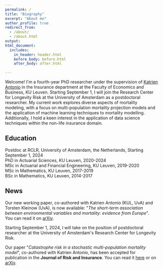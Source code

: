 ```yaml
---
permalink: /
title: "Biography"
excerpt: "About me"
author_profile: true
redirect_from: 
  - /about/
  - /about.html
output:
html_document:
  includes:
    in_header: header.html
    before_body: before.html
    after_body: after.html
    
---
```


Welcome! I'm a fourth-year PhD researcher under the supervision of <a href="https://katrienantonio.github.io">Katrien Antonio</a> in the Insurance department at the Faculty of Economics and Business, KU Leuven. Starting September 1, I will join the Research Center for Longevity Risk at the University of Amsterdam as a postdoctoral researcher. My current work explores diverse aspects of mortality modeling, with a focus on multi-population mortality projection models and the application of machine learning techniques to mortality modelling. Additionally, I hold a keen interest in the application of data science techniques within the non-life insurance domain.

## Education
<i class="fa fa-graduation-cap" aria-hidden="true"></i> Postdoc at RCLR, University of Amsterdam, the Netherlands, Starting September 1, 2024  
<i class="fa fa-graduation-cap" aria-hidden="true"></i> PhD in Actuarial Sciences, KU Leuven, 2020-2024  
<i class="fa fa-graduation-cap" aria-hidden="true"></i> MSc in Actuarial and Financial Engineering, KU Leuven, 2019-2020  
<i class="fa fa-graduation-cap" aria-hidden="true"></i> MSc in Mathematics, KU Leuven, 2017-2019    
<i class="fa fa-graduation-cap" aria-hidden="true"></i> BSc in Mathematics, KU Leuven, 2014-2017   

## News
<i class="fa fa-info-circle" aria-hidden="true"></i> Our new working paper, co-authored with Katrien Antonio (KUL, UvA) and Torsten Kleinow (UvA), is now available: "<i>The short-term association between environmental variables and mortality: evidence from Europe</i>". You can read it on <a href="https://arxiv.org/abs/2405.18020">arXiv</a>.

<i class="fa fa-info-circle" aria-hidden="true"></i> Starting September 1, 2024, I will take on the position of postdoctoral researcher at the University of Amsterdam's Research Center for Longevity Risk.

<i class="fa fa-info-circle" aria-hidden="true"></i> Our paper "<i>Catastrophe risk in a stochastic multi-population mortality model</i>", co-authored with Katrien Antonio, has been accepted for publication in the <b>Journal of Risk and Insurance</b>. You can read it <a href="
https://doi.org/10.1111/jori.12470">here</a> or on <a href="
https://doi.org/10.48550/arXiv.2306.15271">arXiv</a>.

